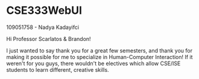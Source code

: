# CSE333WebUI
109051758 - Nadya Kadayifci

Hi Professor Scarlatos & Brandon!

I just wanted to say thank you for a great few semesters, 
and thank you for making it possible for me to specialize in Human-Computer Interaction!
If it weren't for you guys, there wouldn't be electives which allow CSE/ISE students to learn different, creative skills.

